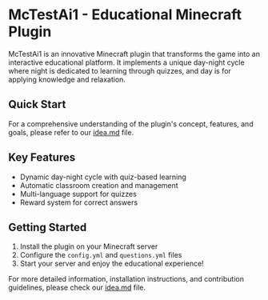 # McTestAi1 - Educational Minecraft Plugin

McTestAi1 is an innovative Minecraft plugin that transforms the game into an interactive educational platform. It implements a unique day-night cycle where night is dedicated to learning through quizzes, and day is for applying knowledge and relaxation.

## Quick Start

For a comprehensive understanding of the plugin's concept, features, and goals, please refer to our [idea.md](idea.md) file.

## Key Features

- Dynamic day-night cycle with quiz-based learning
- Automatic classroom creation and management
- Multi-language support for quizzes
- Reward system for correct answers

## Getting Started

1. Install the plugin on your Minecraft server
2. Configure the `config.yml` and `questions.yml` files
3. Start your server and enjoy the educational experience!

For more detailed information, installation instructions, and contribution guidelines, please check our [idea.md](idea.md) file.

